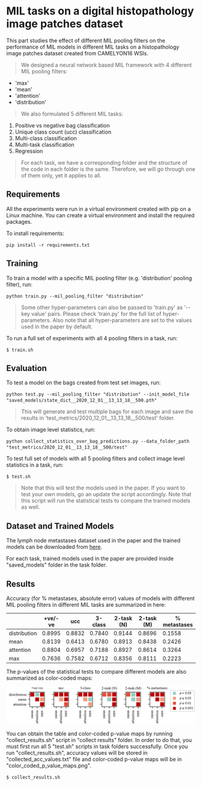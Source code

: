 # MIL tasks on a digital histopathology image patches dataset

This part studies the effect of different MIL pooling filters on the performance of MIL models in different MIL tasks on a histopathology image patches dataset created from CAMELYON16 WSIs.

> We designed a neural network based MIL framework with 4 different MIL pooling filters:
* 'max'
* 'mean'
* 'attention'
* 'distribution'

> We also formulated 5 different MIL tasks:
1. Positive vs negative bag classification
2. Unique class count (ucc) classification
3. Multi-class classification
4. Multi-task classification
5. Regression

> For each task, we have a corresponding folder and the structure of the code in each folder is the same. Therefore, we will go through one of them only, yet it applies to all.

## Requirements

All the experiments were run in a virtual environment created with pip on a Linux machine. You can create a virtual environment and install the required packages.

To install requirements:

```setup
pip install -r requirements.txt
```

## Training

To train a model with a specific MIL pooling filter (e.g. 'distribution' pooling filter), run:

```train
python train.py --mil_pooling_filter "distribution"
```

> Some other hyper-parameters can also be passed to 'train.py' as '--key value' pairs. Please check 'train.py' for the full list of hyper-parameters. Also note that all hyper-parameters are set to the values used in the paper by default.

To run a full set of experiments with all 4 pooling filters in a task, run:

```shell
$ train.sh
```

## Evaluation

To test a model on the bags created from test set images, run:

```test
python test.py --mil_pooling_filter "distribution" --init_model_file "saved_models/state_dict__2020_12_01__13_13_18__500.pth"
```
> This will generate and test multiple bags for each image and save the results in 'test_metrics/2020_12_01__13_13_18__500/test' folder.

To obtain image level statistics, run:

```
python collect_statistics_over_bag_predictions.py --data_folder_path "test_metrics/2020_12_01__13_13_18__500/test"
```

To test full set of models with all 5 pooling filters and collect image level statistics in a task, run:

```shell
$ test.sh
```
> Note that this will test the models used in the paper. If you want to test your own models, go an update the script accordingly. Note that this script will run the statistical tests to compare the trained models as well.

## Dataset and Trained Models

The lymph node metastases dataset used in the paper and the trained models can be downloaded from [here](https://bit.ly/mil_pooling_filters).

For each task, trained models used in the paper are provided inside "saved_models" folder in the task folder.

## Results

Accuracy (for % metastases, absolute error) values of models with different MIL pooling filters in different MIL tasks are summarized in here:

|              | +ve/-ve | ucc     | 3-class | 2-task (N) | 2-task (M) | % metastases |
|--------------|---------|---------|---------|------------|------------|--------------|
| distribution | 0.8995  | 0.8832  | 0.7840  | 0.9144     | 0.8696     | 0.1558       |
| mean         | 0.8139  | 0.6413  | 0.6780  | 0.8913     | 0.8438     | 0.2426       |
| attention    | 0.8804  | 0.6957  | 0.7188  | 0.8927     | 0.8614     | 0.3264       |
| max          | 0.7636  | 0.7582  | 0.6712  | 0.8356     | 0.8111     | 0.2223       |


The p-values of the statistical tests to compare different models are also summarized as color-coded maps:

![alt text](collect_results/color_coded_p_value_maps__paper.png)

You can obtain the table and color-coded p-value maps by running "collect_results.sh" script in "collect results" folder. In order to do that, you must first run all 5 "test.sh" scripts in task folders successfully. Once you run "collect_results.sh", accuracy values will be stored in "collected_acc_values.txt" file and color-coded p-value maps will be in "color_coded_p_value_maps.png".

```shell
$ collect_results.sh
```


